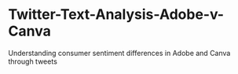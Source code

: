 # Twitter-Text-Analysis-Adobe-v-Canva
Understanding consumer sentiment differences in Adobe and Canva through tweets
